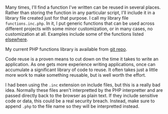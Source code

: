 <div id="wikitext">

<span id="excerpt"></span> Many times, I'll find a function I've written
can be reused in several places. Rather than storing the function in any
particular script, I'll include it in a library file created just for
that purpose. I call my library file `functions.inc.php`. In it, I put
generic functions that can be used across different projects with some
minor customization, or in many cases, no customization at all. Examples
include some of the functions listed
[elsewhere](http://wiki.tamouse.org?n=Technology.PHP?action=print).
<span id="excerptend"></span>

My current PHP functions library is available from [git
repo](https://gitorious.org/common-php-code/common-php-code).

Code reuse is a proven means to cut down on the time it takes to write
an application. As one gets more experience writing applications, once
can accumulate a significant library of code to reuse. It often takes
just a little more work to make something reusable, but is well worth
the effort.

<span id="includestart"></span> I had been using the `.inc` extension on
include files, but this is a really bad idea. Normally these files
aren't interpretted by the PHP interpretter and are passed directly back
to the browser as plain text. If they include sensitive code or data,
this could be a real security breach. Instead, make sure to append
`.php` to the file name so they will be interpretted instead.

<div class="vspace">

</div>

</div>
